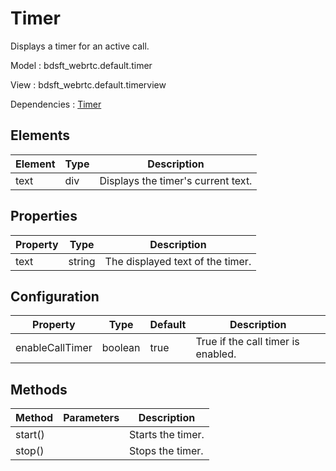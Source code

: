 # Timer

Displays a timer for an active call.

Model : bdsft_webrtc.default.timer

View : bdsft_webrtc.default.timerview

Dependencies : [Timer](https://github.com/BroadSoft-Xtended/Library-WebRTC-Timer)

## Elements
<a name="elements"></a>

Element  |Type  |Description
---------|------|------------------------------------
text     |div   |Displays the timer's current text.

## Properties
<a name="properties"></a>

Property  |Type    |Description
----------|--------|----------------------------------
text      |string  |The displayed text of the timer.

## Configuration
<a name="configuration"></a>

Property         |Type     |Default  |Description
-----------------|---------|---------|------------------------------------
enableCallTimer  |boolean  |true     |True if the call timer is enabled.

## Methods
<a name="methods"></a>

Method   |Parameters  |Description
---------|------------|-------------------
start()  |            |Starts the timer.
stop()   |            |Stops the timer.


